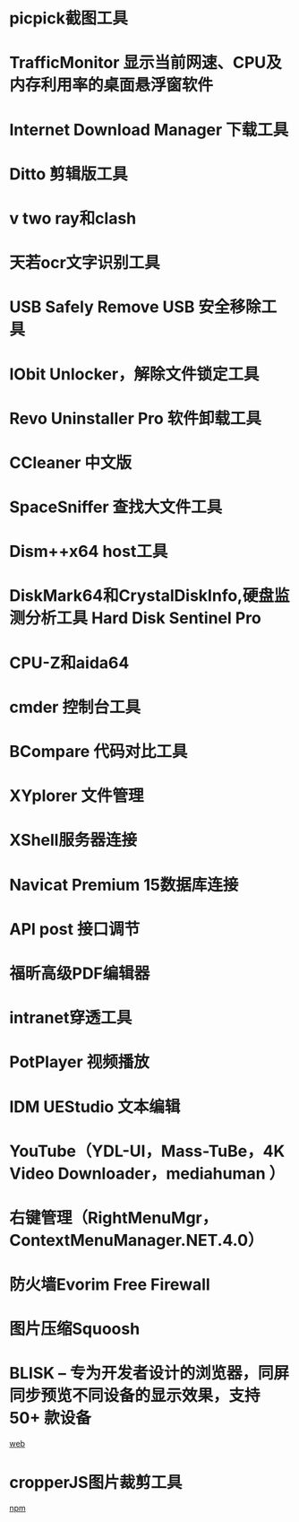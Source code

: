 # picpick截图工具
# TrafficMonitor 显示当前网速、CPU及内存利用率的桌面悬浮窗软件
# Internet Download Manager 下载工具
# Ditto 剪辑版工具
# v two ray和clash
# 天若ocr文字识别工具
# USB Safely Remove USB 安全移除工具
# IObit Unlocker，解除文件锁定工具
# Revo Uninstaller Pro 软件卸载工具
# CCleaner 中文版 
# SpaceSniffer 查找大文件工具
# Dism++x64 host工具
# DiskMark64和CrystalDiskInfo,硬盘监测分析工具 Hard Disk Sentinel Pro
# CPU-Z和aida64
# cmder 控制台工具
# BCompare 代码对比工具
# XYplorer 文件管理
# XShell服务器连接
# Navicat Premium 15数据库连接
# API post 接口调节
# 福昕高级PDF编辑器
# intranet穿透工具
# PotPlayer 视频播放
# IDM UEStudio 文本编辑
# YouTube（YDL-UI，Mass-TuBe，4K Video Downloader，mediahuman ）
# 右键管理（RightMenuMgr，ContextMenuManager.NET.4.0）
# 防火墙Evorim Free Firewall
# 图片压缩Squoosh
# BLISK – 专为开发者设计的浏览器，同屏同步预览不同设备的显示效果，支持 50+ 款设备
[web](https://blisk.io/#DownloadBliskModal)
# cropperJS图片裁剪工具
[npm](https://github.com/fengyuanchen/cropperjs)
